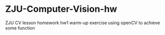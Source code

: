 # ZJU-Computer-Vision-hw
ZJU CV lesson homework 
  hw1 warm-up exercise using openCV to achieve some function

